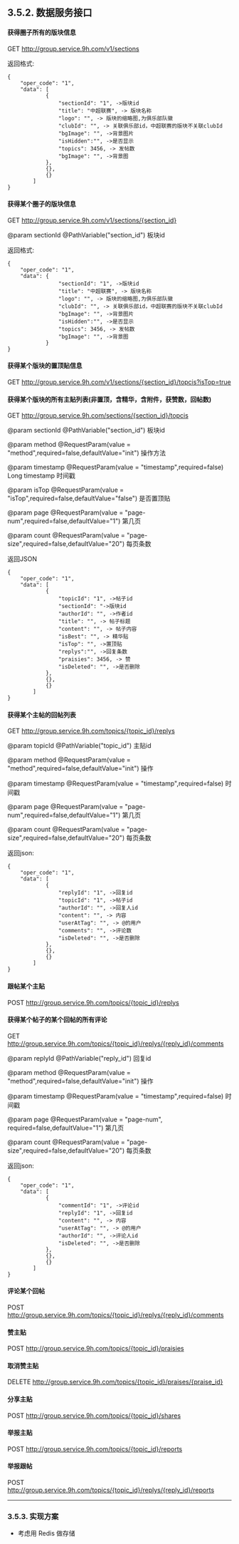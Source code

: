 
## 3.5.2. 数据服务接口

#### 获得圈子所有的版块信息

GET http://group.service.9h.com/v1/sections

返回格式:

```
{
    "oper_code": "1",
    "data": [
            {
                "sectionId": "1", ->版块id
                "title": "中超联赛", -> 版块名称
                "logo": "", -> 版块的缩略图,为俱乐部队徽
                "clubId": "", -> 关联俱乐部id，中超联赛的版块不关联clubId
                "bgImage": "", ->背景图片
                "isHidden":"", ->是否显示
                "topics": 3456, -> 发帖数
                "bgImage": "", ->背景图
            },
            {},
            {}
        ]
}
```

#### 获得某个圈子的版块信息

GET http://group.service.9h.com/v1/sections/{section_id}

@param sectionId @PathVariable("section_id") 板块id

返回格式:

```
{
    "oper_code": "1",
    "data": {
                "sectionId": "1", ->版块id
                "title": "中超联赛", -> 版块名称
                "logo": "", -> 版块的缩略图,为俱乐部队徽
                "clubId": "", -> 关联俱乐部id，中超联赛的版块不关联clubId
                "bgImage": "", ->背景图片
                "isHidden":"", ->是否显示
                "topics": 3456, -> 发帖数
                "bgImage": "", ->背景图
            }
}
```

#### 获得某个版块的置顶贴信息

GET http://group.service.9h.com/v1/sections/{section_id}/topcis?isTop=true

#### 获得某个版块的所有主贴列表(非置顶，含精华，含附件，获赞数，回帖数)

GET http://group.service.9h.com/sections/{section_id}/topcis

@param sectionId @PathVariable("section_id") 板块id

@param method @RequestParam(value = "method",required=false,defaultValue="init") 操作方法

@param timestamp @RequestParam(value = "timestamp",required=false) Long timestamp 时间戳

@param isTop @RequestParam(value = "isTop",required=false,defaultValue="false") 是否置顶贴

@param page @RequestParam(value = "page-num",required=false,defaultValue="1") 第几页

@param count @RequestParam(value = "page-size",required=false,defaultValue="20")  每页条数


返回JSON


```
{
    "oper_code": "1",
    "data": [
            {
                "topicId": "1", ->帖子id
                "sectionId": "->版块id
                "authorId": "", ->作者id
                "title": "", -> 帖子标题
                "content": "", -> 帖子内容
                "isBest": "", -> 精华贴
                "isTop": "", ->置顶贴
                "replys":"", ->回复条数
                "praisies": 3456, -> 赞
                "isDeleted": "", ->是否删除
            },
            {},
            {}
        ]
}
```

#### 获得某个主帖的回帖列表

GET http://group.service.9h.com/topics/{topic_id}/replys

@param topicId @PathVariable("topic_id") 主贴id

@param method  @RequestParam(value = "method",required=false,defaultValue="init") 操作

@param timestamp @RequestParam(value = "timestamp",required=false) 时间戳

@param page @RequestParam(value = "page-num",required=false,defaultValue="1")  第几页

@param count @RequestParam(value = "page-size",required=false,defaultValue="20") 每页条数

返回json:

```
{
    "oper_code": "1",
    "data": [
            {
            	"replyId": "1", ->回复id
                "topicId": "1", ->帖子id
                "authorId": "", ->回复人id
                "content": "", -> 内容
                "userAtTag": "", -> @的用户 
                "comments": "", ->评论数
                "isDeleted": "", ->是否删除
            },
            {},
            {}
        ]
}
```

#### 跟帖某个主贴

POST http://group.service.9h.com/topics/{topic_id}/replys

#### 获得某个帖子的某个回帖的所有评论

GET http://group.service.9h.com/topics/{topic_id}/replys/{reply_id}/comments

@param replyId @PathVariable("reply_id")  回复id

@param method  @RequestParam(value = "method",required=false,defaultValue="init") 操作

@param timestamp @RequestParam(value = "timestamp",required=false) 时间戳

@param page  @RequestParam(value = "page-num", required=false,defaultValue="1")  第几页

@param count @RequestParam(value = "page-size",required=false,defaultValue="20") 每页条数

返回json:

```
{
    "oper_code": "1",
    "data": [
            {
            	"commentId": "1", ->评论id
                "replyId": "1", ->回复id
                "content": "", -> 内容
                "userAtTag": "", -> @的用户 
                "authorId": "", ->评论人id
                "isDeleted": "", ->是否删除
            },
            {},
            {}
        ]
}
```

#### 评论某个回帖

POST http://group.service.9h.com/topics/{topic_id}/replys/{reply_id}/comments

#### 赞主贴

POST http://group.service.9h.com/topics/{topic_id}/praisies

#### 取消赞主贴

DELETE http://group.service.9h.com/topics/{topic_id}/praises/{praise_id}

#### 分享主贴

POST http://group.service.9h.com/topics/{topic_id}/shares

#### 举报主贴

POST http://group.service.9h.com/topics/{topic_id}/reports

#### 举报跟帖

POST http://group.service.9h.com/topics/{topic_id}/replys/{reply_id}/reports


---

### 3.5.3. 实现方案

* 考虑用 Redis 做存储


